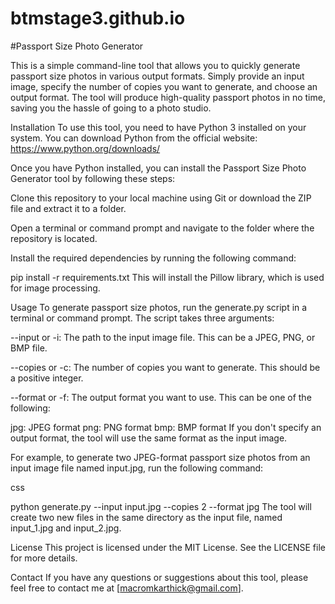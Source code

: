 # btmstage3.github.io

#Passport Size Photo Generator

This is a simple command-line tool that allows you to quickly generate passport size photos in various output formats. Simply provide an input image, specify the number of copies you want to generate, and choose an output format. The tool will produce high-quality passport photos in no time, saving you the hassle of going to a photo studio.

Installation
To use this tool, you need to have Python 3 installed on your system. You can download Python from the official website: https://www.python.org/downloads/

Once you have Python installed, you can install the Passport Size Photo Generator tool by following these steps:

Clone this repository to your local machine using Git or download the ZIP file and extract it to a folder.

Open a terminal or command prompt and navigate to the folder where the repository is located.

Install the required dependencies by running the following command:

 
pip install -r requirements.txt
This will install the Pillow library, which is used for image processing.

Usage
To generate passport size photos, run the generate.py script in a terminal or command prompt. The script takes three arguments:

--input or -i: The path to the input image file. This can be a JPEG, PNG, or BMP file.

--copies or -c: The number of copies you want to generate. This should be a positive integer.

--format or -f: The output format you want to use. This can be one of the following:

jpg: JPEG format
png: PNG format
bmp: BMP format
If you don't specify an output format, the tool will use the same format as the input image.

For example, to generate two JPEG-format passport size photos from an input image file named input.jpg, run the following command:

css
 
python generate.py --input input.jpg --copies 2 --format jpg
The tool will create two new files in the same directory as the input file, named input_1.jpg and input_2.jpg.

License
This project is licensed under the MIT License. See the LICENSE file for more details.

Contact
If you have any questions or suggestions about this tool, please feel free to contact me at [macromkarthick@gmail.com].
